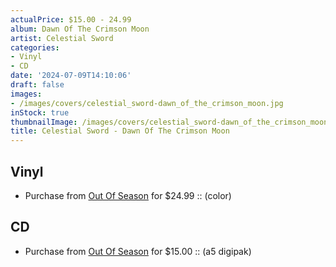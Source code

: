 ```yaml
---
actualPrice: $15.00 - 24.99
album: Dawn Of The Crimson Moon
artist: Celestial Sword
categories:
- Vinyl
- CD
date: '2024-07-09T14:10:06'
draft: false
images:
- /images/covers/celestial_sword-dawn_of_the_crimson_moon.jpg
inStock: true
thumbnailImage: /images/covers/celestial_sword-dawn_of_the_crimson_moon-thumb.jpg
title: Celestial Sword - Dawn Of The Crimson Moon
---
```


## Vinyl
* Purchase from [Out Of Season](https://www.outofseasonlabel.com/products/celestial-sword-dawn-of-the-crimson-moon-vinyl-lp-color) for $24.99 :: (color)
## CD
* Purchase from [Out Of Season](https://www.outofseasonlabel.com/products/celestial-sword-dawn-of-the-crimson-moon-cd-a5-digipak) for $15.00 :: (a5 digipak)
